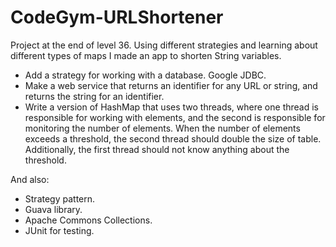 # CodeGym-URLShortener
Project at the end of level 36. Using different strategies and learning about different types of maps I made an app to shorten String variables. 

 
- Add a strategy for working with a database. Google JDBC.
- Make a web service that returns an identifier for any URL or string, and returns the string for an identifier.
- Write a version of HashMap that uses two threads, where one thread is responsible for working with elements, and the second is responsible for monitoring the number of elements. When the number of elements exceeds a threshold, the second thread should double the size of table. Additionally, the first thread should not know anything about the threshold.
  
And also:
- Strategy pattern.
- Guava library.
- Apache Commons Collections.
- JUnit for testing. 

